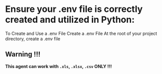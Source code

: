 # Ensure your .env file is correctly created and utilized in Python:

To Create and Use a .env File
Create a .env File
At the root of your project directory, create a .env file

## Warning !!!

**This agent can work with `.xls`, `.xlsx`, `.csv` **ONLY** !!!**
